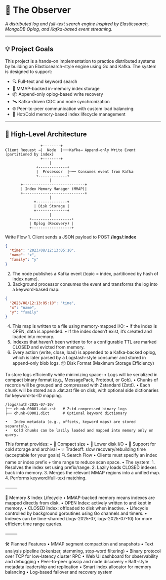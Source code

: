 # 🧠 The Observer

_A distributed log and full-text search engine inspired by Elasticsearch, MongoDB Oplog, and Kafka-based event streaming._

---

## 💡 Project Goals

This project is a hands-on implementation to practice distributed systems by building an Elasticsearch-style engine using Go and Kafka. The system is designed to support:

- 🔍 Full-text and keyword search
- 🧠 MMAP-backed in-memory index storage
- 📦 Append-only oplog-based write recovery
- 🛰️ Kafka-driven CDC and node synchronization
- 🌐 Peer-to-peer communication with custom load balancing
- 🧊 Hot/Cold memory-based index lifecycle management

---

## 🧬 High-Level Architecture

```text
                +--------+
Client Request →|  Node  |───Kafka→ Append-only Write Event (partitioned by index)
                +--------+
                    |
              +-------------+
              |  Processor  |←── Consumes event from Kafka
              +-------------+
                    |
       +----------------------------+
       | Index Memory Manager (MMAP)|
       +----------------------------+
                    |
             +--------------+
             | Disk Storage |
             +--------------+
                    |
           +------------------+
           | Oplog (Recovery) |
           +------------------+
```

Write Flow 1. Client sends a JSON payload to POST
**/logs/:index**

```json
{
  "time": "2023/08/12:13:05:10",
  "name": "x",
  "family": "y"
}
```

2. The node publishes a Kafka event (topic = index, partitioned by hash of index name).
3. Background processor consumes the event and transforms the log into a keyword-based map:

```json
{
  "2023/08/12:13:05:10": "time",
  "x": "name",
  "y": "family"
}
```

4. This map is written to a file using memory-mapped I/O:
   • If the index is OPEN, data is appended.
   • If the index doesn’t exist, it’s created and loaded into memory.
5. Indexes that haven’t been written to for a configurable TTL are marked CLOSED and evicted from memory.
6. Every action (write, close, load) is appended to a Kafka-backed oplog, which is later parsed by a Logstash-style consumer and stored in append-only blob logs.
   📦 Disk Format (Maximum Storage Efficiency)

To store logs efficiently while minimizing space:
• Logs will be serialized in compact binary format (e.g., MessagePack, Protobuf, or Gob).
• Chunks of records will be grouped and compressed with Zstandard (Zstd).
• Each chunk will be stored as a .dat.zst file on disk, with optional side dictionaries for keyword-to-ID mapping.

```text
/logs/auth-2025-07-10/
├── chunk-00001.dat.zst   # Zstd-compressed binary logs
├── chunk-00001.dict      # Optional keyword dictionary
```

    •	Index metadata (e.g., offsets, keyword maps) are stored separately.
    •	Cold chunks can be lazily loaded and mapped into memory only on query.

This format provides:
• 🚀 Compact size
• 💾 Lower disk I/O
• 🧊 Support for cold storage and archival
• 💡 Tradeoff: slow recovery/rebuilding time (acceptable for your goals)
🔍 Search Flow
• Clients must specify an index name or index prefix + time range to reduce scan space.
• The system: 1. Resolves the index set using prefix/range. 2. Lazily loads CLOSED indexes back into memory. 3. Merges the relevant MMAP regions into a unified map. 4. Performs keyword/full-text matching.

⸻

🧠 Memory & Index Lifecycle
• MMAP-backed memory means indexes are mapped directly from disk.
• OPEN Index: actively written to and kept in memory.
• CLOSED Index: offloaded to disk when inactive.
• Lifecycle controlled by background goroutines using Go channels and timers.
• Indexes can be time-sharded (logs-2025-07, logs-2025-07-10) for more efficient time range queries.

⸻

🛠️ Planned Features
• MMAP segment compaction and snapshots
• Text analysis pipeline (tokenizer, stemming, stop-word filtering)
• Binary protocol over TCP for low-latency cluster RPC
• Web UI dashboard for observability and debugging
• Peer-to-peer gossip and node discovery
• Raft-style metadata leadership and replication
• Smart index allocator for memory balancing
• Log-based failover and recovery system

